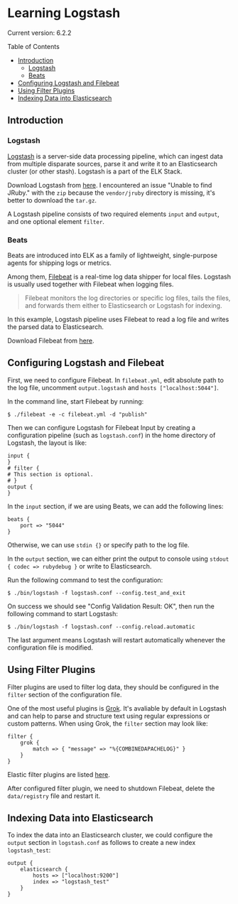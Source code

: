 # Learning Logstash

Current version: 6.2.2

Table of Contents

* [Introduction](#introduction)
  * [Logstash](#logstash)
  * [Beats](#beats)
* [Configuring Logstash and Filebeat](configuring-logstash-and-filebeat)
* [Using Filter Plugins](using-filter-plugins)
* [Indexing Data into Elasticsearch](indexing-data-into-elasticsearch)

## Introduction
### Logstash
[Logstash](https://www.elastic.co/products/logstash) is a server-side data processing pipeline, which can ingest data from multiple disparate sources, parse it and write it to an Elasticsearch cluster (or other stash). Logstash is a part of the ELK Stack.

Download Logstash from [here](https://www.elastic.co/downloads/logstash). I encountered an issue "Unable to find JRuby." with the `zip` because the `vendor/jruby` directory is missing, it's better to download the `tar.gz`.

A Logstash pipeline consists of two required elements `input` and `output`, and one optional element `filter`.

### Beats

Beats are introduced into ELK as a family of lightweight, single-purpose agents for shipping logs or metrics.

Among them, [Filebeat](https://www.elastic.co/products/beats/filebeat) is a real-time log data shipper for local files. Logstash is usually used together with Filebeat when logging files.

> Filebeat monitors the log directories or specific log files, tails the files, and forwards them either to Elasticsearch or Logstash for indexing.

In this example, Logstash pipeline uses Filebeat to read a log file and writes the parsed data to Elasticsearch.

Download Filebeat from [here](https://www.elastic.co/downloads/beats/filebeat).

## Configuring Logstash and Filebeat

First, we need to configure Filebeat. In `filebeat.yml`, edit absolute path to the log file, uncomment `output.logstash` and `hosts ["localhost:5044"]`.

In the command line, start Filebeat by running:

```console
$ ./filebeat -e -c filebeat.yml -d "publish"
```

Then we can configure Logstash for Filebeat Input by creating a configuration pipeline (such as `logstash.conf`) in the home directory of Logstash, the layout is like:

```
input {
}
# filter {
# This section is optional.
# }
output {
}
```

In the `input` section, if we are using Beats, we can add the following lines:

```
beats {
    port => "5044"
}
```

Otherwise, we can use `stdin {}` or specify path to the log file.

In the `output` section, we can either print the output to console using `stdout { codec => rubydebug }` or write to Elasticsearch.

Run the following command to test the configuration:

```console
$ ./bin/logstash -f logstash.conf --config.test_and_exit
```

On success we should see "Config Validation Result: OK", then run the following command to start Logstash:

```console
$ ./bin/logstash -f logstash.conf --config.reload.automatic
```

The last argument means Logstash will restart automatically whenever the configuration file is modified.

## Using Filter Plugins

Filter plugins are used to filter log data, they should be configured in the `filter` section of the configuration file.

One of the most useful plugins is [Grok](https://www.elastic.co/guide/en/logstash/6.2/plugins-filters-grok.html). It's avaliable by default in Logstash and can help to parse and structure text using regular expressions or custom patterns. When using Grok, the `filter` section may look like:

```
filter {
    grok {
        match => { "message" => "%{COMBINEDAPACHELOG}" }
    }
}
```

Elastic filter plugins are listed [here](https://www.elastic.co/guide/en/logstash/6.2/filter-plugins.html).

After configured filter plugin, we need to shutdown Filebeat, delete the `data/registry` file and restart it.

## Indexing Data into Elasticsearch

To index the data into an Elasticsearch cluster, we could configure the `output` section in `logstash.conf` as follows to create a new index `logstash_test`:

```
output {
    elasticsearch {
        hosts => ["localhost:9200"]
        index => "logstash_test"
    }
}
```
